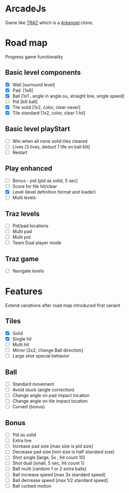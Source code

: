 # ArcadeJs

Game like [TRAZ](https://en.wikipedia.org/wiki/TRAZ)  which is a [Arkanoid](https://nl.wikipedia.org/wiki/Arkanoid) clone.

# Road map

Progress game functionality

## Basic level components
* [x] Wall [surround level]
* [x] Pad  [1x6]
* [x] Ball  [1x1 , angle in angle ou, straight line, single speed]
* [ ] Pid [kill ball]
* [x] Tile solid [1x2, color, clear never]
* [x] Tile standard [1x2, color, clear 1 hit]

## Basic level playStart
* [ ] Win when all none solid tiles cleared 
* [ ] Lives [3 lives, deduct 1 life on ball kill]
* [ ] Restart

## Play enhanced
* [ ] Bonus - pid [pid as solid, 5 sec]
* [ ] Score for tile hit/clear
* [x] Level (level definition format and loader)
* [ ] Multi levels

## Traz levels
* [ ] Pid/pad locations 
* [ ] Multi pad
* [ ] Multi pid
* [ ] Team Dual player mode

## Traz game
* [ ] Navigate levels 

# Features

Extend variations after road map introduced first variant

## Tiles
* [x] Solid
* [x] Single hit
* [ ] Multi hit
* [ ] Mirror [2x2, change Ball direction]
* [ ] Large shot special behavior

## Ball
* [ ] Standard movement
* [ ] Avoid stuck (angle correction)
* [ ] Change angle on pad impact location
* [ ] Change angle on tile impact location
* [ ] Curved (bonus)

## Bonus
* [ ] Pid as solid
* [ ] Extra live
* [ ] Increase pad size [max size is pid size]
* [ ] Decrease pad size [min size is half standard size]
* [ ] Shot single [large, 5x , hit count 10]
* [ ] Shot dual [small, 5 sec, hit count 1]
* [ ] Ball multi [random 1 or 2  extra balls]
* [ ] Ball increase speed [max 3x standard speed]
* [ ] Ball decrease speed [max 1/2 standard speed]
* [ ] Ball curbed motion
